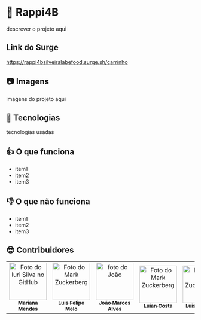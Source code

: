 # :hamburger: Rappi4B 

descrever o projeto aqui

## Link do Surge

https://rappi4bsilveiralabefood.surge.sh/carrinho

## :camera: Imagens

imagens do projeto aqui

## :rocket: Tecnologias

tecnologias usadas

## :thumbsup: O que funciona

- item1
- item2
- item3

## :thumbsdown: O que não funciona

- item1
- item2
- item3

## :sunglasses: Contribuidores

<table>
  <tr>
    <td align="center">
      <a href="https://www.linkedin.com/in/mariana-mendes-ab60a2164/">
        <img src="https://avatars.githubusercontent.com/u/98923335?s=96&v=4" width="100px;" alt="Foto do Iuri Silva no GitHub"/><br>
        <sub>
          <b>Mariana Mendes</b>
        </sub>
      </a>
    </td>
    <td align="center">
      <a href="https://www.linkedin.com/in/luisfmelot/">
        <img src="https://avatars.githubusercontent.com/u/79599836?v=4" width="100px;" alt="Foto do Mark Zuckerberg"/><br>
        <sub>
          <b>Luis Felipe Melo </b>
        </sub>
      </a>
    </td>
    <td align="center">
      <a href="https://www.linkedin.com/in/jo%C3%A3o-marcos-alves-de-aguiar-655638222/">
        <img src="https://avatars.githubusercontent.com/u/90418883?v=4" width="100px;" alt="foto do João"/><br>
        <sub>
          <b>João Marcos Alves</b>
        </sub>
      </a>
    </td>
    <td align="center">
      <a href="https://www.linkedin.com/in/luian-gabriel-barbosa-de-jesus-costa-654906234/">
        <img src="https://avatars.githubusercontent.com/u/99013911?v=4" width="100px;" alt="Foto do Mark Zuckerberg"/><br>
        <sub>
          <b>Luian Costa </b>
        </sub>
      </a>
    </td>
    <td align="center">
      <a href="https://www.linkedin.com/in/luis-gustavo-martins-06230222b/">
        <img src="https://avatars.githubusercontent.com/u/99142835?v=4" width="100px;" alt="Foto do Mark Zuckerberg"/><br>
        <sub>
          <b>Luis Gustavo</b>
        </sub>
      </a>
    </td>
  </tr>
</table>
